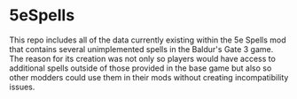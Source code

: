 # 5eSpells

This repo includes all of the data currently existing within the 5e Spells mod that contains several unimplemented spells in the Baldur's Gate 3 game. The reason for its creation was not only so players would have access to additional spells outside of those provided in the base game but also so other modders could use them in their mods without creating incompatibility issues.
